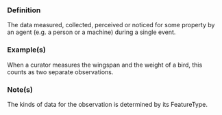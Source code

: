 ### Definition

The data measured, collected, perceived or noticed for some property by an agent (e.g. a person or a machine) during a single event.

### Example(s)

When a curator measures the wingspan and the weight of a bird, this counts as two separate observations.

### Note(s)

The kinds of data for the observation is determined by its FeatureType.
